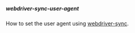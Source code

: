 ##### webdriver-sync-user-agent

How to set the user agent using [webdriver-sync](https://github.com/jsdevel/webdriver-sync).

